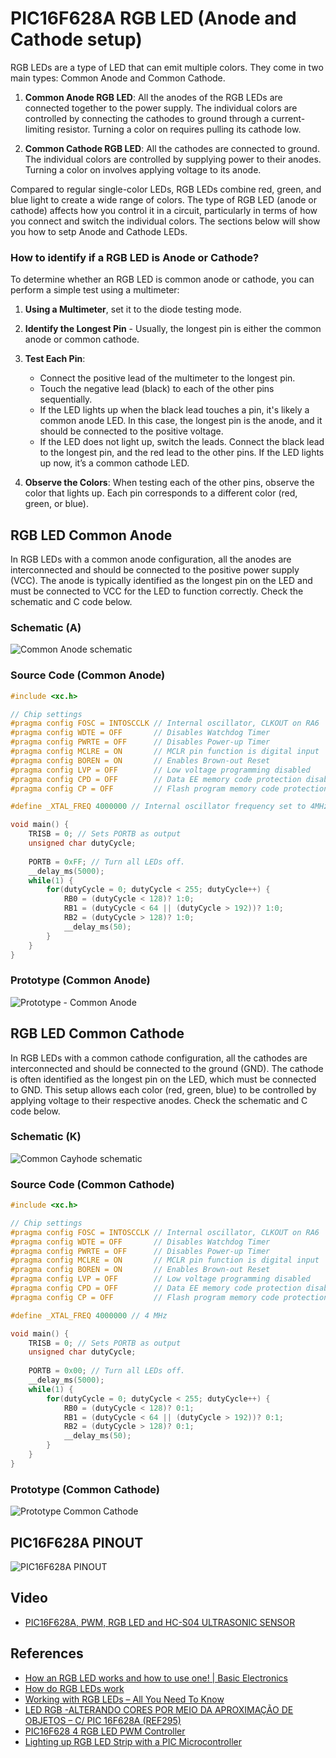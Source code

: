 # PIC16F628A RGB LED (Anode and Cathode setup)

RGB LEDs are a type of LED that can emit multiple colors. They come in two main types: Common Anode and Common Cathode. 

1. **Common Anode RGB LED**: All the anodes of the RGB LEDs are connected together to the power supply. The individual colors are controlled by connecting the cathodes to ground through a current-limiting resistor. Turning a color on requires pulling its cathode low.

2. **Common Cathode RGB LED**: All the cathodes are connected to ground. The individual colors are controlled by supplying power to their anodes. Turning a color on involves applying voltage to its anode.

Compared to regular single-color LEDs, RGB LEDs combine red, green, and blue light to create a wide range of colors. The type of RGB LED (anode or cathode) affects how you control it in a circuit, particularly in terms of how you connect and switch the individual colors. The sections below will show you how to setp Anode and Cathode LEDs.


### How to identify if a RGB LED is Anode or Cathode? 

To determine whether an RGB LED is common anode or cathode, you can perform a simple test using a multimeter:

1. **Using a Multimeter**, set it to the diode testing mode.

2. **Identify the Longest Pin** - Usually, the longest pin is either the common anode or common cathode. 

3. **Test Each Pin**:
   - Connect the positive lead of the multimeter to the longest pin.
   - Touch the negative lead (black) to each of the other pins sequentially.
   - If the LED lights up when the black lead touches a pin, it's likely a common anode LED. In this case, the longest pin is the anode, and it should be connected to the positive voltage.
   - If the LED does not light up, switch the leads. Connect the black lead to the longest pin, and the red lead to the other pins. If the LED lights up now, it’s a common cathode LED.

4. **Observe the Colors**: When testing each of the other pins, observe the color that lights up. Each pin corresponds to a different color (red, green, or blue).


## RGB LED Common Anode

In RGB LEDs with a common anode configuration, all the anodes are interconnected and should be connected to the positive power supply (VCC). The anode is typically identified as the longest pin on the LED and must be connected to VCC for the LED to function correctly. Check the schematic and C code  below. 


### Schematic (A)


![Common Anode schematic](./schematic_pic16f628a_rgb_led_common_anode.jpg)


### Source Code (Common Anode) 

```cpp
#include <xc.h>

// Chip settings
#pragma config FOSC = INTOSCCLK // Internal oscillator, CLKOUT on RA6
#pragma config WDTE = OFF       // Disables Watchdog Timer
#pragma config PWRTE = OFF      // Disables Power-up Timer
#pragma config MCLRE = ON       // MCLR pin function is digital input
#pragma config BOREN = ON       // Enables Brown-out Reset
#pragma config LVP = OFF        // Low voltage programming disabled
#pragma config CPD = OFF        // Data EE memory code protection disabled
#pragma config CP = OFF         // Flash program memory code protection disabled

#define _XTAL_FREQ 4000000 // Internal oscillator frequency set to 4MHz

void main() {
    TRISB = 0; // Sets PORTB as output
    unsigned char dutyCycle;
    
    PORTB = 0xFF; // Turn all LEDs off.
    __delay_ms(5000);
    while(1) {
        for(dutyCycle = 0; dutyCycle < 255; dutyCycle++) {
            RB0 = (dutyCycle < 128)? 1:0;
            RB1 = (dutyCycle < 64 || (dutyCycle > 192))? 1:0;
            RB2 = (dutyCycle > 128)? 1:0;
            __delay_ms(50); 
        }
    }
} 
```

### Prototype (Common Anode) 

![Prototype - Common Anode](./prototype_pic16f628a_rgb_led_common_anode.jpg)


## RGB LED Common Cathode 

In RGB LEDs with a common cathode configuration, all the cathodes are interconnected and should be connected to the ground (GND). The cathode is often identified as the longest pin on the LED, which must be connected to GND. This setup allows each color (red, green, blue) to be controlled by applying voltage to their respective anodes. Check the schematic and C code below. 


### Schematic (K)

![Common Cayhode schematic](./schematic_pic16f628a_rgb_led_common_cathode.jpg)


### Source Code (Common Cathode) 

```cpp
#include <xc.h>

// Chip settings
#pragma config FOSC = INTOSCCLK // Internal oscillator, CLKOUT on RA6
#pragma config WDTE = OFF       // Disables Watchdog Timer
#pragma config PWRTE = OFF      // Disables Power-up Timer
#pragma config MCLRE = ON       // MCLR pin function is digital input
#pragma config BOREN = ON       // Enables Brown-out Reset
#pragma config LVP = OFF        // Low voltage programming disabled
#pragma config CPD = OFF        // Data EE memory code protection disabled
#pragma config CP = OFF         // Flash program memory code protection disabled

#define _XTAL_FREQ 4000000 // 4 MHz

void main() {
    TRISB = 0; // Sets PORTB as output
    unsigned char dutyCycle;
    
    PORTB = 0x00; // Turn all LEDs off.
    __delay_ms(5000);
    while(1) {
        for(dutyCycle = 0; dutyCycle < 255; dutyCycle++) {
            RB0 = (dutyCycle < 128)? 0:1;
            RB1 = (dutyCycle < 64 || (dutyCycle > 192))? 0:1;
            RB2 = (dutyCycle > 128)? 0:1;
            __delay_ms(50); 
        }
    }
}

```

### Prototype (Common Cathode) 

![Prototype Common Cathode](./prototype_pic16f628a_rgb_led_common_cathode.jpg)


## PIC16F628A PINOUT

![PIC16F628A PINOUT](./../../images/PIC16F628A_PINOUT.png)


## Video

* [PIC16F628A, PWM, RGB LED and HC-S04 ULTRASONIC SENSOR](https://youtu.be/A1iy9zIMIXQ?si=tNqtIyOWzy94gfbC)   

## References

* [How an RGB LED works and how to use one! | Basic Electronics](https://youtu.be/wqzfbImsrPE?si=yCqwkObdSCyHY1Gn)
* [How do RGB LEDs work](https://randomnerdtutorials.com/electronics-basics-how-do-rgb-leds-work/)
* [Working with RGB LEDs – All You Need To Know](https://moonpreneur.com/tech-corner/working-with-rgb-leds/)
* [LED RGB -ALTERANDO CORES POR MEIO DA APROXIMAÇÃO DE OBJETOS – C/ PIC 16F628A (REF295)](http://picsource.com.br/archives/11199)
* [PIC16F628 4 RGB LED PWM Controller](https://www.next.gr/circuits/PIC16F628-4-RGB-LED-PWM-Controller-l52521.html)
* [Lighting up RGB LED Strip with a PIC Microcontroller](https://blog.kubovy.eu/2019/03/30/lighting-up-rgb-led-strip-with-a-pic-microcontroller/)

